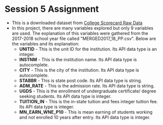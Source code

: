 # Session 5 Assignment

- This is a downloaded dataset from  [College Scorecard Raw Data](https://ed-public-download.app.cloud.gov/downloads/CollegeScorecard_Raw_Data.zip)
- In this project, there are many variables explored but only 9 variables are used.  The explanation of this variables were gathered from the 2017-2018 school year file called "MERGED2017_18_PP.csv". Below are the variables and its explanation:
    - **UNITID** - This is the unit ID for the institution. Its API data type is an integer.
    - **INSTNM** - This is the institution name. Its API data type is autocomplete.
    - **CITY** - This is the city of the institution. Its API data type is autocomplete.
    - **STABBR** - This is state post code. Its API data type is string.
    - **ADM_RATE** - This is the admission rate. Its API data type is string.
    - **UGDS** - This is the enrollment of undergraduate certificate/ degree seeking students. Its API data type is integer.
    - **TUITION_IN** - This is the in-state tuition and fees integer tuition fee. Its API data type is integer.
    - **MN_EARN_WNE_P10** - This is mean earning of students working and not enrolled 10 years after entry. Its API data type is integer.
